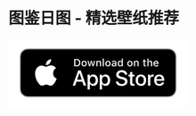 # 图鉴日图 - 精选壁纸推荐

[![Download on App Store](./art/7f1a6b81.png)](https://itunes.apple.com/cn/app/%E5%9B%BE%E9%89%B4-tujian-r-%E7%B2%BE%E9%80%89%E5%A3%81%E7%BA%B8%E6%8E%A8%E8%8D%90/id1457009047)
